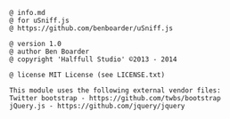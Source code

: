 	@ info.md
	@ for uSniff.js
	@ https://github.com/benboarder/uSniff.js

	@ version 1.0
	@ author Ben Boarder
	@ copyright 'Halffull Studio' ©2013 - 2014

	@ license MIT License (see LICENSE.txt)

	This module uses the following external vendor files:
	Twitter bootstrap -	https://github.com/twbs/bootstrap
	jQuery.js - https://github.com/jquery/jquery